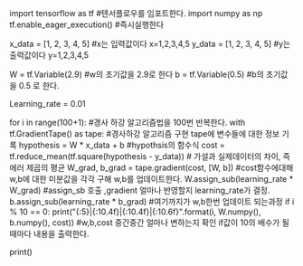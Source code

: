 import tensorflow as tf   #텐서플로우를 임포트한다.
import numpy as np
tf.enable_eager_execution()  #즉시실행한다

x_data = [1, 2, 3, 4, 5]   #x는 입력값이다 x=1,2,3,4,5
y_data = [1, 2, 3, 4, 5]   #y는 출력값이다 y=1,2,3,4,5

W = tf.Variable(2.9)    #w의 초기값을 2.9로 한다
b = tf.Variable(0.5)    #b의 초기값을 0.5 로 한다.

Learning_rate = 0.01

for i in range(100+1):                #경사 하강 알고리즘법을 100번 반복한다.
    with tf.GradientTape() as tape:   #경사하강 알고리즘 구현 tape에 변수들에 대한 정보 기록
        hypothesis = W * x_data + b   #hypothsis의 함수식
        cost = tf.reduce_mean(tf.square(hypothesis - y_data))         # 가설과 실제데이터의 차이, 즉 에러 제곱의 평균 
    W_grad, b_grad = tape.gradient(cost, [W, b])                      #cost함수에대해  w,b에 대한 미분값을 각각 구해 w,b를 업데이트한다.
    W.assign_sub(learning_rate * W_grad)                              #assign_sb 호출 ,gradient 얼마나 반영할지 learning_rate가 결정.
    b.assign_sub(learning_rate * b_grad)                              #여기까지가 w,b한번 업데이트 되는과정
    if i % 10 == 0:
      print("{:5}|{:10.4f}|{:10.4f}|{:10.6f}".format(i, W.numpy(), b.numpy(), cost))  #w,b,cost 중간중간 얼마나 변하는지 확인 if값이 10의 배수가 될때마다 내용을 출력한다.

print() 

 
